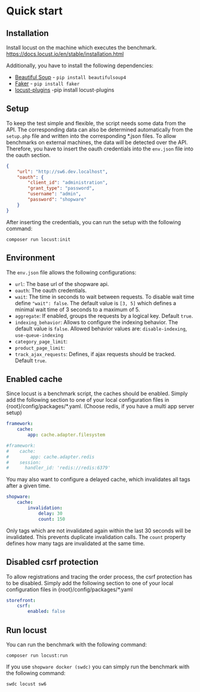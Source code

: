 # Quick start

## Installation

Install locust on the machine which executes the benchmark. https://docs.locust.io/en/stable/installation.html

Additionally, you have to install the following dependencies:
- [Beautiful Soup](hhttps://pypi.org/project/beautifulsoup4/) - `pip install beautifulsoup4`
- [Faker](https://faker.readthedocs.io/en/master/) - `pip install faker`
- [locust-plugins](https://github.com/SvenskaSpel/locust-plugins) -pip install locust-plugins

## Setup

To keep the test simple and flexible, the script needs some data from the API.
The corresponding data can also be determined automatically from the `setup.php` file and written into the corresponding *.json files.
To allow benchmarks on external machines, the data will be detected over the API.
Therefore, you have to insert the oauth credentials into the `env.json` file into the oauth section.
```json
{
    "url": "http://sw6.dev.localhost",
    "oauth": {
        "client_id": "administration",
        "grant_type": "password",
        "username": "admin",
        "password": "shopware"
    }
}
```

After inserting the credentials, you can run the setup with the following command:
```shell
composer run locust:init
```

## Environment
The `env.json` file allows the following configurations:
- `url`: The base url of the shopware api.
- `oauth`: The oauth credentials.
- `wait`: The time in seconds to wait between requests. To disable wait time define `"wait": false`. The default value is `[3, 5]` which defines a minimal wait time of 3 seconds to a maximum of 5.
- `aggregate`: If enabled, groups the requests by a logical key. Default `true`.
- `indexing_behavior`: Allows to configure the indexing behavior. The default value is `false`. Allowed behavior values are: `disable-indexing`, `use-queue-indexing`
- `category_page_limit`:
- `product_page_limit`:
- `track_ajax_requests`: Defines, if ajax requests should be tracked. Default `true`.

## Enabled cache
Since locust is a benchmark script, the caches should be enabled.
Simply add the following section to one of your local configuration files in {root}/config/packages/*.yaml.
(Choose redis, if you have a multi app server setup)

```yaml
framework:
    cache:
        app: cache.adapter.filesystem

#framework:
#    cache:
#        app: cache.adapter.redis
#    session:
#      handler_id: 'redis://redis:6379'
```

You may also want to configure a delayed cache, which invalidates all tags after a given time.
```yaml
shopware:
    cache:
        invalidation:
            delay: 30
            count: 150
```
Only tags which are not invalidated again within the last 30 seconds will be invalidated. This prevents duplicate invalidation calls. The `count` property defines how many tags are invalidated at the same time.

## Disabled csrf protection
To allow registrations and tracing the order process, the csrf protection has to be disabled.
Simply add the following section to one of your local configuration files in {root}/config/packages/*.yaml

```yaml
storefront:
    csrf:
        enabled: false
```

## Run locust
You can run the benchmark with the following command:
```shell
composer run locust:run
```

If you use `shopware docker (swdc)` you can simply run the benchmark with the following command:
```shell
swdc locust sw6
```
